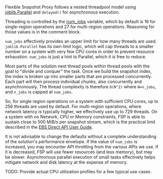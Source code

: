 Flexible Snapshot Proxy follows a nested threadpool model using [joblib.Parallel](https://joblib.readthedocs.io/en/latest/generated/joblib.Parallel.html) and `delayed()` for asynchronous execution. 

Threading is controlled by the [num_jobs](https://github.com/awslabs/flexible-snapshot-proxy/blob/bf817314551d3fe904efc08ac32da799135c91b7/src/main.py#L299) variable, which by default is 16 for single-region operations and 27 for multi-region operations. Reasoning for those values is in the comment block.

`num_jobs` effectively provides an upper limit for how many threads are used. `joblib.Parallel` has its own limit logic, which will cap threads to a smaller number on a system with very few CPU cores in order to prevent resource exhaustion. `num_jobs` is just a hint to Parallel, which it is free to reduce.

Most parts of the solution nest thread pools within thread pools with the goal to "divide and conquer" the task. Once we build the snapshot index, the index is broken up into smaller parts that are processed concurrently. Each part will then process individual chunks, also concurrently and asynchronously. The thread complexity is therefore `O(N^2)` where `N=n_jobs`, and `n_jobs` is capped at `num_jobs`. 

So, for single region operations on a system with sufficient CPU cores, up to 256 threads are used by default. For multi-region operations, where network latency is typically higher, we effectively use up to 729 threads. On a system with no Network, CPU or Memory constraints, FSP is able to sustain close to 500 MiB/s per snapshot stream, which is the practical limit described in the [EBS Direct API User Guide](https://docs.aws.amazon.com/AWSEC2/latest/UserGuide/ebsapi-performance.html). 

It is not advisable to change the defaults without a complete understanding of the solution's performance envelope. If the value of `num_jobs` is increased, you may encounter API throttling from the various APIs we use. If it is decreased, FSP will use fewer resources (and less memory), but may be slower. Asynchronous parallel execution of small tasks effectively helps mitigate network and disk latency at the expense of memory.

TODO: Provide actual CPU utilization profiles for a few typical use cases.